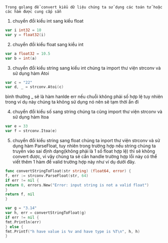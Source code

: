 `Trong golang để convert kiểu dữ liệu chúng ta sử dụng các toán tử hoặc các hàm được cung cấp sẵn`
1. chuyển đổi kiểu int sang kiểu float
```go
var i int32 = 10
var y = float32(i)
```

2. chuyển đồi kiểu float sang kiểu int
```go
var a float32 = 10.5
var b = int(a)
```

3. chuyển đổi kiểu string sang kiểu int chúng ta import thư viện strconv và sử dụng hàm Atoi
```go
var c = "22"
var d, _ = strconv.Atoi(c)
```
bình thường _ sẽ là hàm hanlde err nếu chuỗi không phải số hợp lệ tuy nhiên trong ví dụ này chúng ta không sử dụng nó nên sẽ tạm thời ẩn đi

4. chuyển đổi kiểu số sang string chúng ta cũng import thư viện strconv và sử dụng hàm Itoa
```go
var e = 33
var f = strconv.Itoa(e)
```
5. chuyển đổi kiểu string sang float chúng ta inport thư viện strconv và sử dụng hàm ParseFloat, tuy nhiên trong trường hợp nếu string chúng ta truyền vào
sai định dạng(không phải là 1 số float hợp lệ) thì sẽ không convert được, vì vậy chúng ta sẽ cần handle trường hợp lỗi này có thể viết thêm 1 hàm để valid
trường hợp này như ví dụ dưới đây.
```go
func convertStringToFloat(str string) (float64, error) {
f, err := strconv.ParseFloat(str, 64)
if err != nil {
return 0, errors.New("Error: input string is not a valid float")
}
return f, nil
}

var g = "3.14"
var h, err = convertStringToFloat(g)
if err != nil {
fmt.Println(err)
} else {
fmt.Printf("h have value is %v and have type is %T\n", h, h)
}
```